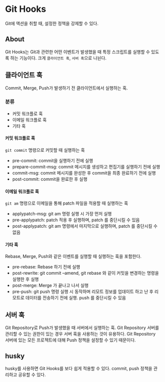 # Git Hooks

Git에 액션을 취할 때, 설정한 정책을 강제할 수 있다.

## About

Git Hooks는 Git과 관련한 어떤 이벤트가 발생했을 때 특정 스크립트를 실행할 수 있도록 하는 기능이다.
크게 `클라이언트 훅`, `서버 훅`으로 나뉜다.

## 클라이언트 훅

Commit, Merge, Push가 발생하기 전 클라이언트에서 실행하는 훅.

### 분류

- 커밋 워크플로 훅
- 이메일 워크플로 훅
- 기타 훅

#### 커밋 워크플로 훅

`git commit` 명령으로 커밋할 때 실행하는 훅

- pre-commit: commit을 실행하기 전에 실행
- prepare-commit-msg: commit 메시지를 생성하고 편집기를 실행하기 전에 실행
- commit-msg: commit 메시지를 완성한 후 commit을 최종 완료하기 전에 실행
- post-commit: commit을 완료한 후 실행

#### 이메일 워크플로 훅

`git am` 명령으로 이메일을 통해 patch 파일을 적용할 때 실행하는 훅

- applypatch-msg: git am 명령 실행 시 가장 먼저 실행
- pre-applypatch: patch 적용 후 실행하며, patch 를 중단시킬 수 있음
- post-applypatch: git am 명령에서 마지막으로 실행하며, patch 를 중단시킬 수 없음

#### 기타 훅

Rebase, Merge, Push와 같은 이벤트를 실행할 때 실행하는 훅을 포함한다.

- pre-rebase: Rebase 하기 전에 실행
- post-rewrite: git commit –amend, git rebase 와 같이 커밋을 변경하는 명령을 실행한 후 실행
- post-merge: Merge 가 끝나고 나서 실행
- pre-push: git push 명령 실행 시 동작하며 리모트 정보를 업데이트 하고 난 후 리모트로 데이터를 전송하기 전에 실행. push 를 중단시킬 수 있음

## 서버 훅

Git Repository로 Push가 발생했을 때 서버에서 실행하는 훅.
Git Repository 서버를 관리할 수 있는 권한이 있는 경우 서버 훅을 사용하는 것이 유용하다.
Git Repository 서버에 있는 모든 프로젝트에 대해 Push 정책을 설정할 수 있기 때문이다.

## husky

husky를 사용하면 Git Hooks를 보다 쉽게 적용할 수 있다.
commit, push 정책을 관리하고 공유할 수 있다.

